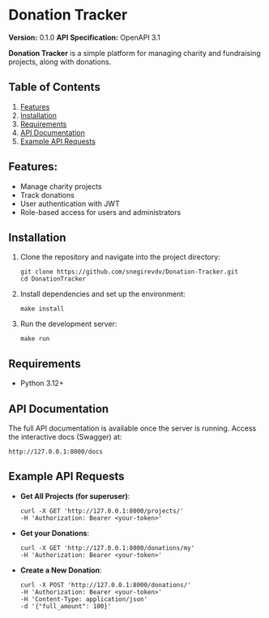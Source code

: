 # Donation Tracker

**Version:** 0.1.0
**API Specification:** OpenAPI 3.1

**Donation Tracker** is a simple platform for managing charity and fundraising projects, along with donations.

## Table of Contents

1. [Features](#features)
2. [Installation](#installation)
3. [Requirements](#requirements)
4. [API Documentation](#api-documentation)
5. [Example API Requests](#example-api-requests)

## Features:

- Manage charity projects
- Track donations
- User authentication with JWT
- Role-based access for users and administrators

## Installation

1. Clone the repository and navigate into the project directory:

   ```
   git clone https://github.com/snegirevdv/Donation-Tracker.git
   cd DonationTracker
   ```

2. Install dependencies and set up the environment:

   `make install`

3. Run the development server:

   `make run`

## Requirements

- Python 3.12+

## API Documentation

The full API documentation is available once the server is running.
Access the interactive docs (Swagger) at:

`http://127.0.0.1:8000/docs`

## Example API Requests

- **Get All Projects (for superuser)**:

  ```
  curl -X GET 'http://127.0.0.1:8000/projects/'
  -H 'Authorization: Bearer <your-token>'
  ```

- **Get your Donations**:

  ```
  curl -X GET 'http://127.0.0.1:8000/donations/my'
  -H 'Authorization: Bearer <your-token>'
  ```

- **Create a New Donation**:

  ```
  curl -X POST 'http://127.0.0.1:8000/donations/' 
  -H 'Authorization: Bearer <your-token>' 
  -H 'Content-Type: application/json' 
  -d '{"full_amount": 100}'
  ```
